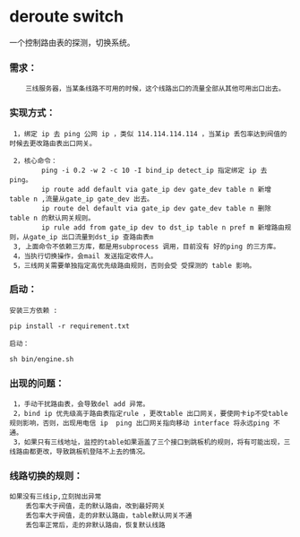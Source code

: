 # deroute switch 
一个控制路由表的探测，切换系统。

### 需求：
		三线服务器，当某条线路不可用的时候，这个线路出口的流量全部从其他可用出口出去。
### 实现方式：
     1，绑定 ip 去 ping 公网 ip ，类似 114.114.114.114 ，当某ip 丢包率达到阀值的时候去更改路由表出口网关。

     2，核心命令：
			ping -i 0.2 -w 2 -c 10 -I bind_ip detect_ip 指定绑定 ip 去 ping。 
			ip route add default via gate_ip dev gate_dev table n 新增 table n ,流量从gate_ip gate_dev 出去。
			ip route del default via gate_ip dev gate_dev table n 删除 table n 的默认网关规则。
			ip rule add from gate_ip dev to dst_ip table n pref m 新增路由规则，从gate_ip 出口流量到dst_ip 查路由表m
     3, 上面命令不依赖三方库，都是用subprocess 调用，目前没有 好的ping 的三方库。
     4，当执行切换操作，会mail 发送指定收件人。
     5，三线网关需要单独指定高优先级路由规则，否则会受 受探测的 table 影响。

### 启动：
	安装三方依赖 :
`pip install -r requirement.txt`

	启动：
`sh bin/engine.sh`
          
### 出现的问题：
     1，手动干扰路由表，会导致del add 异常。
     2，bind ip 优先级高于路由表指定rule ，更改table 出口网关，要使网卡ip不受table 规则影响，否则，出现用电信 ip  ping 出口网关指向移动 interface 将永远ping 不通。
     3，如果只有三线地址，监控的table如果涵盖了三个接口到跳板机的规则，将有可能出现，三线路由都更改，导致跳板机登陆不上去的情况。
### 线路切换的规则：
 	如果没有三线ip,立刻抛出异常
        丢包率大于阀值，走的默认路由，改到最好网关
        丢包率大于阀值，走的非默认路由，table默认网关不通
        丢包率正常后，走的非默认路由，恢复默认线路
